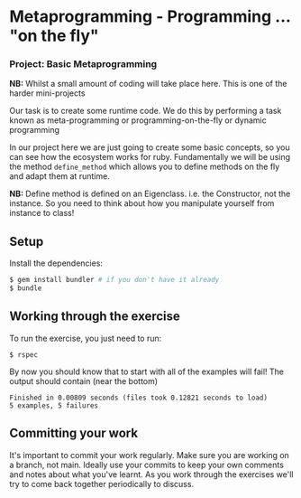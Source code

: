 # Metaprogramming - Programming ... "on the fly"

### Project: Basic Metaprogramming

**NB:** Whilst a small amount of coding will take place here. This is one of the harder mini-projects

Our task is to create some runtime code. We do this by performing a task known as meta-programming or
programming-on-the-fly or dynamic programming

In our project here we are just going to create some basic concepts, so you can see how the ecosystem works
for ruby. Fundamentally we will be using the method `define_method` which allows you to define methods on the
fly and adapt them at runtime.

**NB:** Define method is defined on an Eigenclass. i.e. the Constructor, not the instance. So you need to think
about how you manipulate yourself from instance to class!

## Setup

Install the dependencies:

```bash
$ gem install bundler # if you don't have it already
$ bundle
```

## Working through the exercise

To run the exercise, you just need to run:

```
$ rspec
```

By now you should know that to start with all of the examples will fail! The output should contain (near the bottom)

```
Finished in 0.00809 seconds (files took 0.12821 seconds to load)
5 examples, 5 failures
```

## Committing your work

It's important to commit your work regularly. Make sure you are working on a
branch, not main. Ideally use your commits to keep your own
comments and notes about what you've learnt. As you work through the exercises
we'll try to come back together periodically to discuss.
